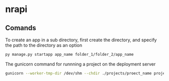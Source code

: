 # nrapi

## Comands

To create an app in a sub directory, first create the directory, and specify the path to the directory as an option
```bash
py manage.py startapp app_name folder_1/folder_2/app_name
```

The gunicorn command for runnning a project on the deployment server
```bash
gunicorn --worker-tmp-dir /dev/shm --chdir ./projects/proect_name project_name.wsgi
```